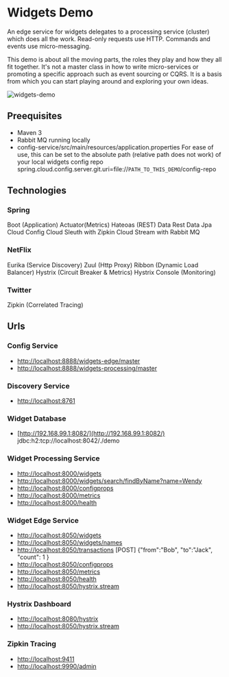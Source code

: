 # Widgets Demo
An edge service for widgets delegates to a processing service (cluster) which does all the work.
Read-only requests use HTTP.  Commands and events use micro-messaging.

This demo is about all the moving parts, the roles they play and how they all fit together.
It's not a master class in how to write micro-services or promoting a specific approach such as event sourcing or CQRS.
It is a basis from which you can start playing around and exploring your own ideas.

![widgets-demo](widgets-demo.png)

## Preequisites
- Maven 3
- Rabbit MQ running locally
- config-service/src/main/resources/application.properties 
  For ease of use, this can be set to the absolute path (relative path does not work) of your local widgets config repo 
  spring.cloud.config.server.git.uri=file://`PATH_TO_THIS_DEMO`/config-repo

## Technologies
### Spring
Boot (Application)
Actuator(Metrics)
Hateoas (REST)
Data Rest
Data Jpa
Cloud Config
Cloud Sleuth with Zipkin
Cloud Stream with Rabbit MQ

### NetFlix
Eurika (Service Discovery)
Zuul (Http Proxy)
Ribbon (Dynamic Load Balancer)
Hystrix (Circuit Breaker & Metrics)
Hystrix Console (Monitoring)

### Twitter
Zipkin (Correlated Tracing)

## Urls

### Config Service

- [http://localhost:8888/widgets-edge/master](http://localhost:8888/widgets-edge/master)
- [http://localhost:8888/widgets-processing/master](http://localhost:8888/widgets-processing/master)

### Discovery Service
- [http://localhost:8761](http://localhost:8761)

### Widget Database
- [http://192.168.99.1:8082/](http://192.168.99.1:8082/)
jdbc:h2:tcp://localhost:8042/./demo

### Widget Processing Service
- [http://localhost:8000/widgets](http://localhost:8000/widgets)
- [http://localhost:8000/widgets/search/findByName?name=Wendy](http://localhost:8000/widgets/search/findByName?name=Wendy)
- [http://localhost:8000/configprops](http://localhost:8000/configprops)
- [http://localhost:8000/metrics](http://localhost:8000/metrics)
- [http://localhost:8000/health](http://localhost:8000/health)

### Widget Edge Service
- [http://localhost:8050/widgets](http://localhost:8050/widgets)
- [http://localhost:8050/widgets/names](http://localhost:8050/widgets/names)
- [http://localhost:8050/transactions](http://localhost:8050/transactions) [POST] {"from":"Bob", "to":"Jack", "count": 1 }
- [http://localhost:8050/configprops](http://localhost:8050/configprops)
- [http://localhost:8050/metrics](http://localhost:8050/metrics)
- [http://localhost:8050/health](http://localhost:8050/health)
- [http://localhost:8050/hystrix.stream](http://localhost:8050/hystrix.stream)

### Hystrix Dashboard
- [http://localhost:8080/hystrix](http://localhost:8080/hystrix)
- [http://localhost:8050/hystrix.stream](http://localhost:8050/hystrix.stream)

### Zipkin Tracing
- [http://localhost:9411](http://localhost:9411)
- [http://localhost:9990/admin](http://localhost:9990/admin)
